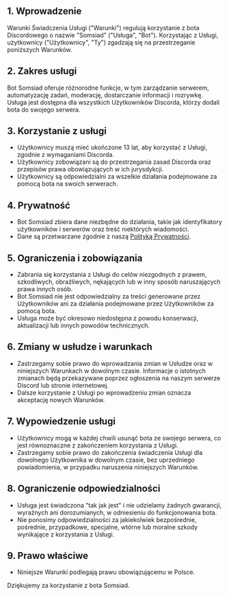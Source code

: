 ## 1. Wprowadzenie
Warunki Świadczenia Usługi ("Warunki") regulują korzystanie z bota Discordowego o nazwie "Somsiad" ("Usługa", "Bot"). Korzystając z Usługi, użytkownicy ("Użytkownicy", "Ty") zgadzają się na przestrzeganie poniższych Warunków.

## 2. Zakres usługi
Bot Somsiad oferuje różnorodne funkcje, w tym zarządzanie serwerem, automatyzację zadań, moderację, dostarczanie informacji i rozrywkę. Usługa jest dostępna dla wszystkich Użytkowników Discorda, którzy dodali bota do swojego serwera.

## 3. Korzystanie z usługi
- Użytkownicy muszą mieć ukończone 13 lat, aby korzystać z Usługi, zgodnie z wymaganiami Discorda.
- Użytkownicy zobowiązani są do przestrzegania zasad Discorda oraz przepisów prawa obowiązujących w ich jurysdykcji.
- Użytkownicy są odpowiedzialni za wszelkie działania podejmowane za pomocą bota na swoich serwerach.

## 4. Prywatność
- Bot Somsiad zbiera dane niezbędne do działania, takie jak identyfikatory użytkowników i serwerów oraz treść niektórych wiadomości.
- Dane są przetwarzane zgodnie z naszą [Polityką Prywatności](/polityka-prywatnosci).

## 5. Ograniczenia i zobowiązania
- Zabrania się korzystania z Usługi do celów niezgodnych z prawem, szkodliwych, obraźliwych, nękających lub w inny sposób naruszających prawa innych osób.
- Bot Somsiad nie jest odpowiedzialny za treści generowane przez Użytkowników ani za działania podejmowane przez Użytkowników za pomocą bota.
- Usługa może być okresowo niedostępna z powodu konserwacji, aktualizacji lub innych powodów technicznych.

## 6. Zmiany w usłudze i warunkach
- Zastrzegamy sobie prawo do wprowadzania zmian w Usłudze oraz w niniejszych Warunkach w dowolnym czasie. Informacje o istotnych zmianach będą przekazywane poprzez ogłoszenia na naszym serwerze Discord lub stronie internetowej.
- Dalsze korzystanie z Usługi po wprowadzeniu zmian oznacza akceptację nowych Warunków.

## 7. Wypowiedzenie usługi
- Użytkownicy mogą w każdej chwili usunąć bota ze swojego serwera, co jest równoznaczne z zakończeniem korzystania z Usługi.
- Zastrzegamy sobie prawo do zakończenia świadczenia Usługi dla dowolnego Użytkownika w dowolnym czasie, bez uprzedniego powiadomienia, w przypadku naruszenia niniejszych Warunków.

## 8. Ograniczenie odpowiedzialności
- Usługa jest świadczona "tak jak jest" i nie udzielamy żadnych gwarancji, wyraźnych ani dorozumianych, w odniesieniu do funkcjonowania bota.
- Nie ponosimy odpowiedzialności za jakiekolwiek bezpośrednie, pośrednie, przypadkowe, specjalne, wtórne lub moralne szkody wynikające z korzystania z Usługi.

## 9. Prawo właściwe
- Niniejsze Warunki podlegają prawu obowiązującemu w Polsce.

Dziękujemy za korzystanie z bota Somsiad.
